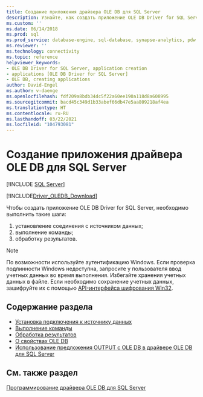 ```yaml
---
title: Создание приложения драйвера OLE DB для SQL Server
description: Узнайте, как создать приложение OLE DB Driver for SQL Server и поиска других ресурсов.
ms.custom: ''
ms.date: 06/14/2018
ms.prod: sql
ms.prod_service: database-engine, sql-database, synapse-analytics, pdw
ms.reviewer: ''
ms.technology: connectivity
ms.topic: reference
helpviewer_keywords:
- OLE DB Driver for SQL Server, application creation
- applications [OLE DB Driver for SQL Server]
- OLE DB, creating applications
author: David-Engel
ms.author: v-daenge
ms.openlocfilehash: fdf209a8bdb34dc5f22a60ee190a118d8a608995
ms.sourcegitcommit: bacd45c349d1b33abef66db47e5aa809218af4ea
ms.translationtype: HT
ms.contentlocale: ru-RU
ms.lasthandoff: 03/22/2021
ms.locfileid: "104793081"
---
```

# <a name="creating-an-ole-db-driver-for-sql-server-application"></a>Создание приложения драйвера OLE DB для SQL Server

[!INCLUDE [SQL Server](../../../includes/applies-to-version/sql-asdb-asdbmi-asa-pdw.md)]

[!INCLUDE[Driver_OLEDB_Download](../../../includes/driver_oledb_download.md)]

  Чтобы создать приложение OLE DB Driver for SQL Server, необходимо выполнить такие шаги:

1. установление соединения с источником данных;
2. выполнение команды;
3. обработку результатов.

> [!NOTE]
> По возможности используйте аутентификацию Windows. Если проверка подлинности Windows недоступна, запросите у пользователя ввод учетных данных во время выполнения. Избегайте хранения учетных данных в файле. Если необходимо сохранение учетных данных, зашифруйте их с помощью [API-интерфейса шифрования Win32](/windows/win32/seccng/cng-portal).

## <a name="in-this-section"></a>Содержание раздела

- [Установка подключения к источнику данных](establishing-a-connection-to-a-data-source.md)
- [Выполнение команды](executing-a-command.md)
- [Обработка результатов](processing-results.md)
- [О свойствах OLE DB](about-ole-db-properties.md)
- [Использование предложения OUTPUT с OLE DB в драйвере OLE DB для SQL Server](using-the-output-clause-with-ole-db-in-oledb-driver-for-sql-server.md)

## <a name="see-also"></a>См. также раздел

[Программирование драйвера OLE DB для SQL Server](../ole-db/oledb-driver-for-sql-server-programming.md)
